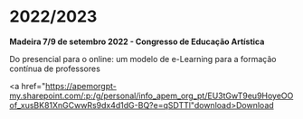 # 2022/2023 

<p><strong>Madeira 7/9 de setembro 2022 - Congresso de Educação Artística</strong><p>

Do presencial para o online: um modelo de e-Learning para a formação contínua de professores

<a href="https://apemorgpt-my.sharepoint.com/:p:/g/personal/info_apem_org_pt/EU3tGwT9eu9HoyeOOof_xusBK81XnGCwwRs9dx4d1dG-BQ?e=qSDTTl"download>Download</a>
